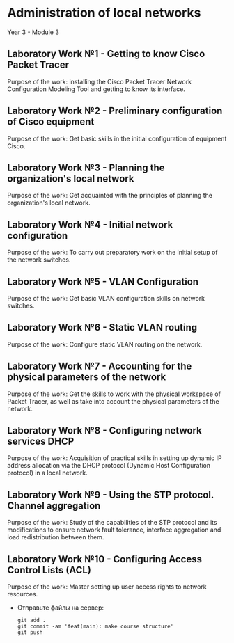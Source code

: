 # Administration of local networks
Year 3 - Module 3

## Laboratory Work №1 - Getting to know Cisco Packet Tracer

Purpose of the work: installing the Cisco Packet Tracer Network Configuration Modeling Tool and getting to know its interface.

## Laboratory Work №2 - Preliminary configuration of Cisco equipment

Purpose of the work: Get basic skills in the initial configuration of equipment Cisco.

## Laboratory Work №3 - Planning the organization's local network

Purpose of the work: Get acquainted with the principles of planning the organization's local network.

## Laboratory Work №4 - Initial network configuration

Purpose of the work: To carry out preparatory work on the initial setup of the network switches.

## Laboratory Work №5 - VLAN Configuration

Purpose of the work: Get basic VLAN configuration skills on network switches.

## Laboratory Work №6 - Static VLAN routing

Purpose of the work: Configure static VLAN routing on the network.

## Laboratory Work №7 - Accounting for the physical parameters of the network

Purpose of the work: Get the skills to work with the physical workspace of Packet Tracer, as well as take into account the physical parameters of the network.

## Laboratory Work №8 - Configuring network services DHCP

Purpose of the work: Acquisition of practical skills in setting up dynamic IP address allocation via the DHCP protocol (Dynamic Host Configuration protocol) in a local network.

## Laboratory Work №9 - Using the STP protocol. Channel aggregation

Purpose of the work: Study of the capabilities of the STP protocol and its modifications to ensure network fault tolerance, interface aggregation and load redistribution between them.

## Laboratory Work №10 - Configuring Access Control Lists (ACL)

Purpose of the work: Master setting up user access rights to network resources.



-   Отправьте файлы на сервер:

    ``` shell
    git add .
    git commit -am 'feat(main): make course structure'
    git push
    ```
